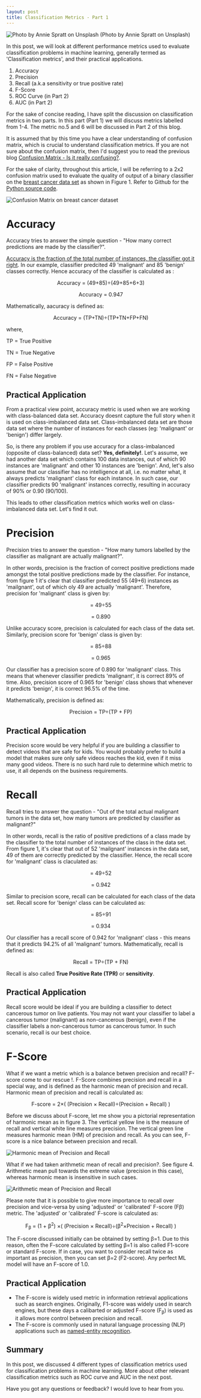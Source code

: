 ```yaml
---
layout: post
title: Classification Metrics - Part 1
---
```


![Photo by Annie Spratt on Unsplash](../images/classmetrics1/annie-spratt-SvBpE4o9vx8-unsplash.jpg)
(Photo by Annie Spratt on Unsplash)

In this post, we will look at different performance metrics used to evaluate classification problems in machine learning, generally termed as 'Classification metrics', and their practical applications.
<ol>
  <li>Accuracy</li>
  <li>Precision</li>
  <li>Recall (a.k.a sensitivity or true positive rate)</li>
  <li>F-Score</li>
  <li>ROC Curve (in Part 2)</li>
  <li>AUC (in Part 2)</li>
</ol> 

For the sake of concise reading, I have split the discussion on classification metrics in two parts. In this part (Part 1) we will discuss metrics labelled from 1-4. The metric no.5 and 6 will be discussed in Part 2 of this blog.

It is assumed that by this time you have a clear understanding of confusion matrix, which is crucial to understand classification metrics. If you are not sure about the confusion matrix, then I'd suggest you to read the previous blog [Confusion Matrix - Is it really confusing?](https://arungrace88.github.io/Confusion-Matrix/).

For the sake of clarity, throughout this article, I will be referring to a 2x2 confusion matrix used to evaluate the quality of output of a binary classifier on the [breast cancer data set](https://scikit-learn.org/stable/modules/generated/sklearn.datasets.load_breast_cancer.html) as shown in Figure 1. Refer to Github for the [Python source code](https://github.com/arungrace88/AI_Blog/tree/master/Confusion%20Matrix).

![Confusion Matrix on breast cancer dataset](../images/classmetrics1/classmetric1.png)

# Accuracy

Accuracy tries to answer the simple question - "How many correct predictions are made by the classifier?".

<u>Accuracy is the fraction of the total number of instances, the classifier got it right</u>. In our example, classifier predcited 49 'malignant' and 85 'benign' classes correctly. Hence accuracy of the classifier is calculated as :
<p align="center">Accuracy = (49+85)&divide;(49+85+6+3)</p>
<p align="center">Accuracy = 0.947</p>

Mathematically, aacuracy is defined as:

<p align="center">Accuracy = (TP+TN)&divide;(TP+TN+FP+FN)</p>

where,

TP = True Positive

TN = True Negative

FP = False Positive

FN = False Negative

## Practical Application

From a practical view point, accuracy metric is used when we are working with class-balanced data set. Accuracy doesnt capture the full story when it is used on class-imbalanced data set. Class-imbalanced data set are those data set where the number of instances for each classes (eg: 'malignant' or 'benign') differ largely.

So, is there any problem if you use accuracy for a class-imbalanced (opposite of class-balanced) data set? **Yes, definitely!**. Let's assume, we had another data set which contains 100 data instances, out of which 90 instances are 'malignant' and other 10 instances are 'benign'. And, let's also assume that our classifier has no intelligence at all, i.e. no matter what, it always predicts 'malignant' class for each instance. In such case, our classifier predicts 90 'malignant' instances correctly, resulting in accuracy of 90% or 0.90 (90/100).

This leads to other classification metrics which works well on class-imbalanced data set. Let's find it out.

# Precision

Precision tries to answer the question - "How many tumors labelled by the classifier as malignant are actually malignant?".

In other words, precision is the fraction of correct positive predictions made amongst the total positive predictions made by the classifier. For instance, from figure 1 it's clear that classifier predicted 55 (49+6) instances as 'mailgnant', out of which oly 49 are actually 'malignant'. Therefore, precision for 'malignant' class is given by:

<p align="center">= 49&divide;55</p>
<p align="center">= 0.890</p>

Unlike accuracy score, precision is calculated for each class of the data set. Similarly, precision score for 'benign' class is given by:

<p align="center">= 85&divide;88</p>
<p align="center">= 0.965</p>

Our classifier has a precision score of 0.890 for 'malignant' class. This means that whenever classifier predicts 'malignant', it is correct 89% of time. Also, precision score of  0.965 for 'benign' class shows that whenever it predicts 'benign', it is correct 96.5% of the time.

Mathematically, precision is defined as:
<p align="center">Precision = TP&divide;(TP + FP)</p>

## Practical Application

Precision score would be very helpful if you are building a classifier to detect videos that are safe for kids. You would probably prefer to build a model that makes sure only safe videos reaches the kid, even if it miss many good videos. There is no such hard rule to determine which metric to use, it all depends on the business requirements.

# Recall

Recall tries to answer the question - "Out of the total actual malignant tumors in the data set, how many tumors are predicted by classifier as malignant?"
 
In other words, recall is the ratio of positive predictions of a class made by the classifier to the total number of instances of the class in the data set. From figure 1, it's clear that out of 52 'mailgnant' instances in the data set, 49 of them are correctly predicted by the classifier. Hence, the recall score for 'malignant' class is claculated as:

<p align="center">= 49&divide;52</p>
<p align="center">= 0.942</p>

Similar to precision score, recall can be calculated for each class of the data set. Recall score for 'benign' class can be calculated as:

<p align="center">= 85&divide;91</p>
<p align="center">= 0.934</p>

Our classifier has a recall score of 0.942 for 'malignant' class - this means that it predicts 94.2% of all 'malignant' tumors.
Mathematically, recall is defined as:

<p align="center">Recall = TP&divide;(TP + FN)</p>

Recall is also called **True Positive Rate (TPR)** or **sensitivity**. 

## Practical Application

Recall score would be ideal if you are building a classifier to detect cancerous tumor on live patients. You may not want your classifier to label a cancerous tumor (malignant) as non-cancerous (benign), even if the classifier labels a non-cancerous tumor as cancerous tumor. In such scenario, recall is our best choice.

# F-Score

What if we want a metric which is a balance betwen precision and recall? F-score come to our rescue !. F-Score combines precision and recall in a special way, and is defined as the harmonic mean of precision and recall. Harmonic mean of precision and recall is calculated as:

<p align="center">F-score = 2&times;( (Precision &times; Recall)&divide;(Precision + Recall) )</p>

Before we discuss about F-score, let me show you a pictorial representation of harmonic mean as in figure 3. The vertical yellow line is the measure of recall and vertical white line measures precision. The vertical green line measures harmonic mean (HM) of precision and recall. As you can see, F-score is a nice balance between precision and recall.

![Harmonic mean of Precision and Recall](../images/classmetrics1/classmetric3.png)


What if we had taken arithmetic mean of recall and precision?. See figure 4. Arithmetic mean pull towards the extreme value (precision in this case), whereas harmonic mean is insensitive in such cases. 

![Arithmetic mean of Precision and Recall](../images/classmetrics1/classmetric4.png)

Please note that it is possible to give more importance to recall over precision and vice-versa by using 'adjusted' or 'calibrated' F-score (Fβ) metric. The 'adjusted' or 'calibrated' F-score is calculated as:

<p align="center">F<sub>β</sub> = (1 + β<sup>2</sup>) &times;( (Precision &times; Recall)&divide;(β<sup>2</sup>&times;Precision + Recall) )</p>

The F-score discussed initially can be obtained by setting β=1. Due to this reason, often the F-score calculated by setting β=1 is also called F1-score or standard F-score. If in case, you want to consider recall twice as important as precision, then you can set β=2 (F2-score). Any perfect ML model will have an F-score of 1.0.

## Practical Application

* The F-score is widely used metric in information retrieval applications such as search engines. Originally, F1-score was widely used in search engines, but these days a calibarted or adjusted F-score (F<sub>β</sub>) is used as it allows more control between precision and recall.
* The F-score is commonly used in natural language processing (NLP) applications such as [named-entity recognition](https://deepai.org/machine-learning-glossary-and-terms/named-entity-recognition).

## Summary

In this post, we discussed 4 different types of classification metrics used for classification problems in machine learning. More about other relevant classification metrics such as ROC curve and AUC in the next post. 

Have you got any questions or feedback? I would love to hear from you.

